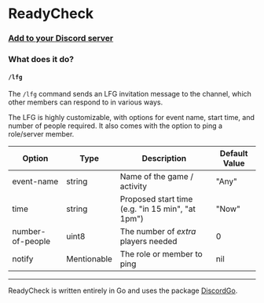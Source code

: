 # ReadyCheck

### [Add to your Discord server](https://discord.com/api/oauth2/authorize?client_id=1086770261614931998&permissions=2048&scope=bot)

### What does it do?

#### `/lfg`

The `/lfg` command sends an LFG invitation message to the channel, which other members can respond to in various ways.

The LFG is highly customizable, with options for event name, start time, and number of people required. It also comes with the option to ping a role/server member.

| Option           | Type        | Description                                      | Default Value |
| ---------------- | ----------- | ------------------------------------------------ | ------------- |
| event-name       | string      | Name of the game / activity                      | "Any"         |
| time             | string      | Proposed start time (e.g. "in 15 min", "at 1pm") | "Now"         |
| number-of-people | uint8       | The number of _extra_ players needed             | 0             |
| notify           | Mentionable | The role or member to ping                       | nil           |

---

ReadyCheck is written entirely in Go and uses the package [DiscordGo](https://pkg.go.dev/github.com/bwmarrin/discordgo).
